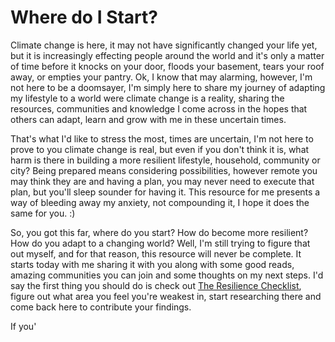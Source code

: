 # Where do I Start?

Climate change is here, it may not have significantly changed your life yet, but it is increasingly effecting people around the world and it's only a matter of time before it knocks on your door, floods your basement, tears your roof away, or empties your pantry. Ok, I know that may alarming, however, I'm not here to be a doomsayer, I'm simply here to share my journey of adapting my lifestyle to a world were climate change is a reality, sharing the resources, communities and knowledge I come across in the hopes that others can adapt, learn and grow with me in these uncertain times.

That's what I'd like to stress the most, times are uncertain, I'm not here to prove to you climate change is real, but even if you don't think it is, what harm is there in building a more resilient lifestyle, household, community or city? Being prepared means considering possibilities, however remote you may think they are and having a plan, you may never need to execute that plan, but you'll sleep sounder for having it. This resource for me presents a way of bleeding away my anxiety, not compounding it, I hope it does the same for you. :\)

 So, you got this far, where do you start? How do become more resilient? How do you adapt to a changing world? Well, I'm still trying to figure that out myself, and for that reason, this resource will never be complete. It starts today with me sharing it with you along with some good reads, amazing communities you can join and some thoughts on my next steps. I'd say the first thing you should do is check out [The Resilience Checklist](resources/the-resilience-checklist.md), figure out what area you feel you're weakest in, start researching there and come back here to contribute your findings.

If you'





